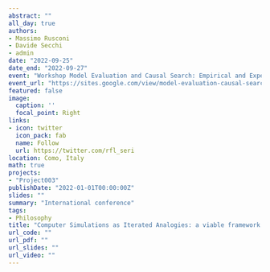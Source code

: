 ```yaml
---
abstract: ""
all_day: true
authors:
- Massimo Rusconi
- Davide Secchi
- admin
date: "2022-09-25"
date_end: "2022-09-27"
event: "Workshop Model Evaluation and Causal Search: Empirical and Experimental Approaches"
event_url: "https://sites.google.com/view/model-evaluation-causal-search/home"
featured: false
image:
  caption: ''
  focal_point: Right
links:
- icon: twitter
  icon_pack: fab
  name: Follow
  url: https://twitter.com/rfl_seri
location: Como, Italy
math: true
projects:
- "Project003"
publishDate: "2022-01-01T00:00:00Z"
slides: ""
summary: "International conference"
tags:
- Philosophy
title: "Computer Simulations as Iterated Analogies: a viable framework for the epistemology of simulation in the social sciences"
url_code: ""
url_pdf: ""
url_slides: ""
url_video: ""
---
```

